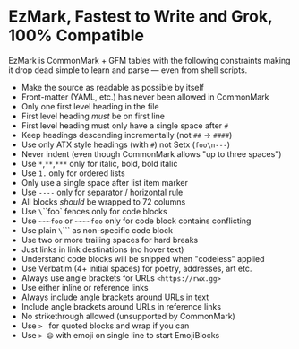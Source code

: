 # EzMark, Fastest to Write and Grok, 100% Compatible

EzMark is CommonMark + GFM tables with the following constraints making
it drop dead simple to learn and parse — even from shell scripts.

* Make the source as readable as possible by itself
* Front-matter (YAML, etc.) has never been allowed in CommonMark
* Only one first level heading in the file
* First level heading *must* be on first line
* First level heading must only have a single space after `#`
* Keep headings descending incrementally (not `##` -> `####`)
* Use only ATX style headings (with `#`) not Setx (`foo\n---`)
* Never indent (even though CommonMark allows "up to three spaces")
* Use `*`,`**`,`***` only for italic, bold, bold italic
* Use `1.` only for ordered lists
* Only use a single space after list item marker
* Use `----` only for separator / horizontal rule
* All blocks *should* be wrapped to 72 columns
* Use `\`\`\`foo` fences only for code blocks
* Use `~~~foo` or `~~~~foo` only for code block contains conflicting
* Use plain `\`\`\`` as non-specific code block
* Use two or more trailing spaces for hard breaks
* Just links in link destinations (no hover text)
* Understand code blocks will be snipped when "codeless" applied
* Use Verbatim (4+ initial spaces) for poetry, addresses, art etc.
* Always use angle brackets for URLs `<https://rwx.gg>`
* Use either inline or reference links
* Always include angle brackets around URLs in text
* Include angle brackets around URLs in reference links
* No strikethrough allowed (unsupported by CommonMark)
* Use `> ` for quoted blocks and wrap if you can
* Use `> 😄` with emoji on single line to start EmojiBlocks
